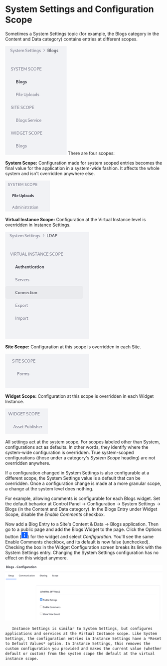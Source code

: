 # System Settings and Configuration Scope

Sometimes a System Settings topic (for example, the Blogs category in the Content and Data category) contains entries at different scopes. 

![Some System Settings categories hold entries of multiple scopes.](./system-settings-and-configuration-scope/images/02.png)
There are four scopes:

**System Scope:** Configuration made for system scoped entries becomes the final value for the application in a system-wide fashion. It affects the whole system and isn't overridden anywhere else. 

![Some System Settings entries are system scoped.](./system-settings-and-configuration-scope/images/01.png)

**Virtual Instance Scope:** Configuration at the Virtual Instance level is overridden in Instance Settings.

![Some System Settings are virtual instance scoped.](./system-settings-and-configuration-scope/images/05.png)

**Site Scope:** Configuration at this scope is overridden in each Site. 

![Some System Settings are Site scoped.](./system-settings-and-configuration-scope/images/03.png)

**Widget Scope:** Configuration at this scope is overridden in each Widget Instance.

![Some System Settings entries are widget scoped.](./system-settings-and-configuration-scope/images/04.png)

All settings act at the system scope. For scopes labeled other than System, configurations act as defaults. In other words, they identify where the system-wide configuration is overridden. True system-scoped configurations (those under a category's _System Scope_ heading) are not overridden anywhere. 

If a configuration changed in System Settings is also configurable at a different scope, the System Settings value is a default that can be overridden. Once a configuration change is made at a more granular scope, a change at the system level does nothing. 

For example, allowing comments is configurable for each Blogs widget. Set the default behavior at Control Panel &rarr; Configuration &rarr; System Settings &rarr; Blogs (in the Content and Data category). In the Blogs Entry under Widget Scope, disable the *Enable Comments* checkbox. 

Now add a Blog Entry to a Site's Content & Data &rarr; Blogs application. Then go to a public page and add the Blogs Widget to the page. Click the Options button (![Options](../../images/icon-app-options.png)) for the widget and select *Configuration*. You'll see the same Enable Comments checkbox, and its default is now false (unchecked). Checking the box in the Widget Configuration screen breaks its link with the System Settings entry. Changing the System Settings configuration has no effect on this widget anymore.

![Override widget scoped System Settings from the widget itself.](./system-settings-and-configuration-scope/images/06.png)

```note::
   Instance Settings is similar to System Settings, but configures applications and services at the Virtual Instance scope. Like System Settings, the configuration entries in Instance Settings have a *Reset to Default Values* option. In Instance Settings, this removes the custom configuration you provided and makes the current value (whether default or custom) from the system scope the default at the virtual instance scope.
```
